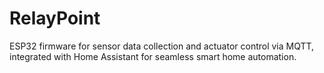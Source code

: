 # RelayPoint
ESP32 firmware for sensor data collection and actuator control via MQTT, integrated with Home Assistant for seamless smart home automation.
